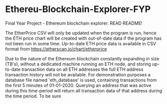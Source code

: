 # Ethereu-Blockchain-Explorer-FYP
Final Year Project - Ethereum blockchain explorer. READ README!

The EtherPrice CSV will only be updated when the program is run, hence the ETH price chart will be created with out-of-date data if the program has not been run in some time. Up-to-date ETH price data is available in CSV format from https://etherscan.io/chart/etherprice

Due to the nature of the Ethereum blockchain constantly expanding in size (TB's), without a dedicated machine running an ETH node, and storing up-to-date transaction data on all ETH addresses the full ETH address transaction history will not be available. For demonstration purposes a database file named 'eth_database' is used, containing transactions from the first 5 minutes of 01-01-2020. Querying an address that was active during this time-period will return all transaction data of that address during the time period. To be sure 
